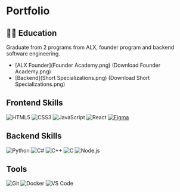 # Portfolio

## 👩🏿 Education
Graduate from 2 programs from ALX, founder program and backend software engineering.

- [ALX Founder](Founder Academy.png) (Download Founder Academy.png)
- [Backend](Short Specializations.png) (Download Short Specializations.png)

## Frontend Skills
![HTML5](https://img.shields.io/badge/HTML5-E34F26?style=flat&logo=html5&logoColor=white)
![CSS3](https://img.shields.io/badge/CSS3-1572B6?style=flat&logo=css3&logoColor=white)
![JavaScript](https://img.shields.io/badge/JavaScript-F7DF1E?style=flat&logo=javascript&logoColor=black)
![React](https://img.shields.io/badge/React-61DAFB?style=flat&logo=react&logoColor=black)
[![Figma](https://img.shields.io/badge/Figma-F24E1E?style=flat&logo=figma&logoColor=white)](https://www.behance.net/kamoellenkganakga)

## Backend Skills
![Python](https://img.shields.io/badge/Python-3776AB?style=flat&logo=python&logoColor=white)
![C#](https://img.shields.io/badge/C%23-239120?style=flat&logo=c-sharp&logoColor=white)
![C++](https://img.shields.io/badge/C%2B%2B-00599C?style=flat&logo=c%2B%2B&logoColor=white)
![C](https://img.shields.io/badge/C-A8B9CC?style=flat&logo=c&logoColor=black)
![Node.js](https://img.shields.io/badge/Node.js-339933?style=flat&logo=nodedotjs&logoColor=white)

## Tools
![Git](https://img.shields.io/badge/Git-F05032?style=flat&logo=git&logoColor=white)
![Docker](https://img.shields.io/badge/Docker-2496ED?style=flat&logo=docker&logoColor=white)
![VS Code](https://img.shields.io/badge/VS%20Code-007ACC?style=flat&logo=visual-studio-code&logoColor=white)
